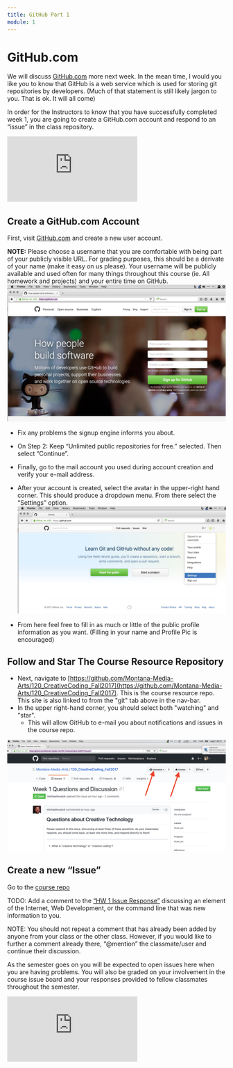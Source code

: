 ```yaml
---
title: GitHub Part 1
module: 1
---
```


<!-- Consider moving to week 2. Instead, replace with Moodle forum info. -->

# GitHub.com

We will discuss [GitHub.com](github.com) more next week. In the mean time, I would you like you to know that GitHub is a web service which is used for storing git repositories by developers. (Much of that statement is still likely jargon to you. That is ok. It will all come)

In order for the Instructors to know that you have successfully completed week 1, you are going to create a GitHub.com account and respond to an “issue” in the class repository.

<div class="embed-responsive embed-responsive-16by9"><iframe class="embed-responsive-item" src="https://www.youtube.com/embed/2brgqqt4Olw" frameborder="0" allowfullscreen></iframe></div>

## Create a GitHub.com Account

First, visit [GitHub.com](https://github.com/) and create a new user account.

**NOTE:** Please choose a username that you are comfortable with being part of your publicly visible URL. For grading purposes, this should be a derivate of your name (make it easy on us please). Your username will be publicly available and used often for many things throughout this course (ie. All homework and projects) and your entire time on GitHub.
![GitHub.com signup page](../imgs/gh_signup.jpg)

- Fix any problems the signup engine informs you about.

- On Step 2: Keep “Unlimited public repositories for free.” selected. Then select “Continue”.

- Finally, go to the mail account you used during account creation and verify your e-mail address.

- After your account is created, select the avatar in the upper-right hand corner. This should produce a dropdown menu. From there select the “Settings” option.
![GitHub Profile Setup](../imgs/gh_setup1.jpg)

- From here feel free to fill in as much or little of the public profile information as you want. (Filling in your name and Profile Pic is encouraged)

## Follow and Star The Course Resource Repository

- Next, navigate to [https://github.com/Montana-Media-Arts/120_CreativeCoding_Fall2017](https://github.com/Montana-Media-Arts/120_CreativeCoding_Fall2017). This is the course resource repo. This site is also linked to from the "git" tab above in the nav-bar.
- In the upper right-hand corner, you should select both "watching" and "star".
    - This will allow GitHub to e-mail you about notifications and issues in the course repo.

![Follow and Star Repositories on GitHub.com](../imgs/Follow-Star-Github.png)

## Create a new “Issue”

Go to the [course repo](https://github.com/Montana-Media-Arts/creative-coding-1)

TODO: Add a comment to the [“HW 1 Issue Response”](https://github.com/Montana-Media-Arts/120_CreativeCoding_Fall2017/issues/1) discussing an element of the Internet, Web Development, or the command line that was new information to you.

NOTE: You should not repeat a comment that has already been added by anyone from your class or the other class. However, if you would like to further a comment already there, “@mention” the classmate/user and continue their discussion.

As the semester goes on you will be expected to open issues here when you are having problems. You will also be graded on your involvement in the course issue board and your responses provided to fellow classmates throughout the semester.

<div class="embed-responsive embed-responsive-16by9"><iframe class="embed-responsive-item" src="https://www.youtube.com/embed/NNBQ2Oe4orY" frameborder="0" allowfullscreen></iframe></div>

